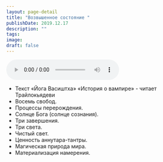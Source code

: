 ```yaml
---
layout: page-detail
title: "Возвышенное состояние "
publishDate: 2019.12.17
description: ""
tags:
image:
draft: false
---
```


<audio title="2019.12.17 - Возвышенное состояние .mp3" src="https://filer-api.advayta.org/v1.0/public/files/74010" controls=""></audio>

* Текст «Йога Васиштха» «История о вампире» - читает Трайлокьядеви
* Восемь свобод.
* Процессы перерождения.
* Солнце Бога (солнце сознания).
* Три завершения.
* Три света.
* Чистый свет.
* Ценность аннутара-тантры.
* Магическая природа мира.
* Материализация намерения.

  
